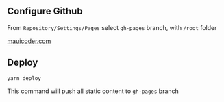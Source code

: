 
## Configure Github

From `Repository/Settings/Pages` select `gh-pages` branch, with `/root` folder


[mauicoder.com](mauicoder.com)

## Deploy
`yarn deploy`

This command will push all static content to `gh-pages` branch
